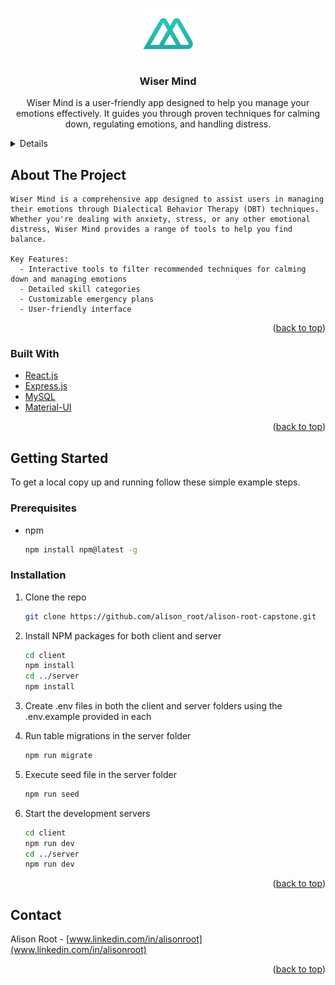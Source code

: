 <a id="readme-top"></a>

<br />
<div align="center">
  <a href="https://github.com/github_username/repo_name">
    <img src="./client/public/logo.png" alt="Logo" width="80" height="80">
  </a>

<h3 align="center">Wiser Mind</h3>

  <p align="center">
        Wiser Mind is a user-friendly app designed to help you manage your emotions effectively. It guides you through proven techniques for calming down, regulating emotions, and handling distress.
    <br />
    <a href="https://github.com/alison_root/alison-root-capstone">

  </p>
</div>

<details>
  <summary>Table of Contents</summary>
  <ol>
    <li>
      <a href="#about-the-project">About The Project</a>
      <ul>
        <li><a href="#built-with">Built With</a></li>
      </ul>
    </li>
    <li>
      <a href="#getting-started">Getting Started</a>
      <ul>
        <li><a href="#prerequisites">Prerequisites</a></li>
        <li><a href="#installation">Installation</a></li>
      </ul>
    </li>
    <li><a href="#contact">Contact</a></li>
  </ol>
</details>

## About The Project

    Wiser Mind is a comprehensive app designed to assist users in managing their emotions through Dialectical Behavior Therapy (DBT) techniques. Whether you're dealing with anxiety, stress, or any other emotional distress, Wiser Mind provides a range of tools to help you find balance.

    Key Features:
      - Interactive tools to filter recommended techniques for calming down and managing emotions
      - Detailed skill categories
      - Customizable emergency plans
      - User-friendly interface

<p align="right">(<a href="#readme-top">back to top</a>)</p>

### Built With

- [React.js](https://react.dev)
- [Express.js](https://expressjs.com/)
- [MySQL](https://www.mysql.com/)
- [Material-UI](https://mui.com/)

<p align="right">(<a href="#readme-top">back to top</a>)</p>

## Getting Started

To get a local copy up and running follow these simple example steps.

### Prerequisites

- npm
  ```sh
  npm install npm@latest -g
  ```

### Installation

1. Clone the repo
   ```sh
   git clone https://github.com/alison_root/alison-root-capstone.git
   ```
2. Install NPM packages for both client and server
   ```sh
   cd client
   npm install
   cd ../server
   npm install
   ```
3. Create .env files in both the client and server folders using the
   .env.example provided in each

4. Run table migrations in the server folder
   ```sh
   npm run migrate
   ```
5. Execute seed file in the server folder
   ```sh
   npm run seed
   ```
6. Start the development servers
   ```sh
   cd client
   npm run dev
   cd ../server
   npm run dev
   ```

<p align="right">(<a href="#readme-top">back to top</a>)</p>

## Contact

Alison Root - [www.linkedin.com/in/alisonroot](www.linkedin.com/in/alisonroot)

<p align="right">(<a href="#readme-top">back to top</a>)</p>
